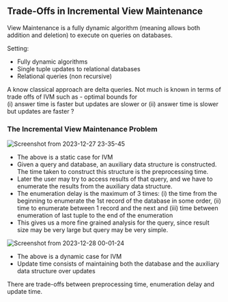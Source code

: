 ## Trade-Offs in Incremental View Maintenance 

View Maintenance is a fully dynamic algorithm (meaning allows both addition and deletion) to execute on queries on databases.

Setting:  
- Fully dynamic algorithms
- Single tuple updates to relational databases
- Relational queries (non recursive)

A know classical approach are delta queries. Not much is known in terms of trade offs of IVM such as - optimal bounds for  
(i) answer time is faster but updates are slower or (ii) answer time is slower but updates are faster ?

### The Incremental View Maintenance Problem

![Screenshot from 2023-12-27 23-35-45](https://github.com/anuchak/Database-Theory-Notes/assets/21187588/0dcac27a-be13-4bf9-b48c-6c980da2e855)

- The above is a static case for IVM
- Given a query and database, an auxiliary data structure is constructed. The time taken to construct this structure is the preprocessing time.
- Later the user may try to access results of that query, and we have to enumerate the results from the auxiliary data structure.
- The enumeration delay is the maximum of 3 times: (i) the time from the beginning to enumerate the 1st record of the database in some order, (ii) time to enumerate between 1 record and the next and (iii) time between enumeration of last tuple to the end of the enumeration 
- This gives us a more fine grained analysis for the query, since result size may be very large but query may be very simple. 

![Screenshot from 2023-12-28 00-01-24](https://github.com/anuchak/Database-Theory-Notes/assets/21187588/870307b5-3df5-4e0e-8600-6d3f78a4ac2f)

- The above is a dynamic case for IVM
- Update time consists of maintaining both the database and the auxiliary data structure over updates

There are trade-offs between preprocessing time, enumeration delay and update time. 















